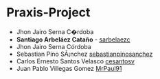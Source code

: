 # Praxis-Project

* Jhon Jairo Serna C�rdoba
* **Santiago Arbeláez Cataño** - [sarbelaezc](https://github.com/sarbelaezc)
* Jhon Jairo Serna Córdoba
* Sebastian Pino SÃ¡nchez [sebastianpinosanchez](https://github.com/sebastianpinosanchez)
* Carlos Ernesto Santos Velasco  [cesantosv](https://github.com/cesantosv)
* Juan Pablo Villegas Gomez [MrPaul91](https://github.com/MrPaul91)
